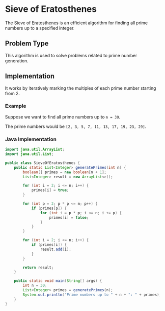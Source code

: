 # Sieve of Eratosthenes

The Sieve of Eratosthenes is an efficient algorithm for finding all prime numbers up to a specified integer.

## Problem Type

This algorithm is used to solve problems related to prime number generation.

## Implementation

It works by iteratively marking the multiples of each prime number starting from 2.

### Example

Suppose we want to find all prime numbers up to `n = 30`.

The prime numbers would be `[2, 3, 5, 7, 11, 13, 17, 19, 23, 29]`.

### Java Implementation

```java
import java.util.ArrayList;
import java.util.List;

public class SieveOfEratosthenes {
    public static List<Integer> generatePrimes(int n) {
        boolean[] primes = new boolean[n + 1];
        List<Integer> result = new ArrayList<>();

        for (int i = 2; i <= n; i++) {
            primes[i] = true;
        }

        for (int p = 2; p * p <= n; p++) {
            if (primes[p]) {
                for (int i = p * p; i <= n; i += p) {
                    primes[i] = false;
                }
            }
        }

        for (int i = 2; i <= n; i++) {
            if (primes[i]) {
                result.add(i);
            }
        }

        return result;
    }

    public static void main(String[] args) {
        int n = 30;
        List<Integer> primes = generatePrimes(n);
        System.out.println("Prime numbers up to " + n + ": " + primes);
    }
}

